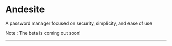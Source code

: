 # Andesite
A password manager focused on security, simplicity, and ease of use

Note : The beta is coming out soon!
- - - -
